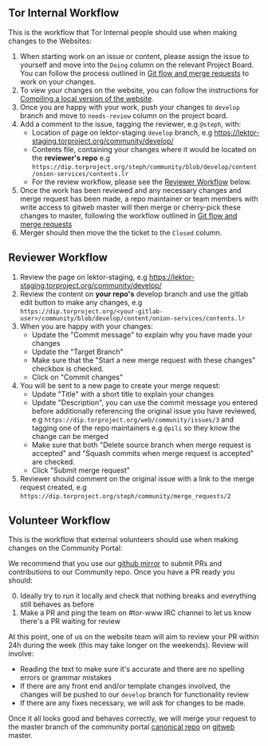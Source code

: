 ## Tor Internal Workflow

This is the workflow that Tor Internal people should use when making changes to the Websites:

1. When starting work on an issue or content, please assign the issue to yourself and move into the `Doing` column on the relevant Project Board.
You can follow the process outlined in [Git flow and merge requests](Git-flow-and-merge-requests#how-to-send-a-merge-request-or-propose-a-change) to work on your changes.
2. To view your changes on the website, you can follow the instructions for [Compiling a local version of the website](Compiling-a-local-version-of-the-website).
3. Once you are happy with your work, push your changes to `develop` branch and move to `needs-review` column on the project board.
4. Add a comment to the issue, tagging the reviewer, e.g `@steph`, with:
    - Location of page on lektor-staging `develop` branch, e.g https://lektor-staging.torproject.org/community/develop/
    - Contents file, containing your changes where it would be located on the **reviewer's repo** e.g `https://dip.torproject.org/steph/community/blob/develop/content/onion-services/contents.lr` 
    - For the review workflow, please see the [Reviewer Workflow](Our-Workflows#reviewer-workflow) below.
5. Once the work has been reviewed and any necessary changes and merge request has been made, a repo maintainer or team members with write access to gitweb master will then merge or cherry-pick these changes to master, following the workflow outlined in [Git flow and merge requests](Git-flow-and-merge-requests#how-to-use-our-git-flow)
6. Merger should then move the the ticket to the `Closed` column.

## Reviewer Workflow

1. Review the page on lektor-staging, e.g https://lektor-staging.torproject.org/community/develop/
2. Review the content on **your repo's** develop branch and use the gitlab edit button to make any changes, e.g `https://dip.torproject.org/<your-gitlab-user>/community/blob/develop/content/onion-services/contents.lr` 
3. When you are happy with your changes:
    - Update the "Commit message" to explain why you have made your changes
    - Update the "Target Branch"
    - Make sure that the "Start a new merge request with these changes" checkbox is checked.
    - Click on "Commit changes"
4. You will be sent to a new page to create your merge request:
    - Update "Title" with a short title to explain your changes
    - Update "Description", you can use the commit message you entered before additionally referencing the original issue you have reviewed, e.g `https://dip.torproject.org/web/community/issues/3` and tagging one of the repo maintainers e.g `@pili` so they know the change can be merged
    - Make sure that both "Delete source branch when merge request is accepted" and "Squash commits when merge request is accepted" are checked.
    - Click "Submit merge request"
5. Reviewer should comment on the original issue with a link to the merge request created, e.g `https://dip.torproject.org/steph/community/merge_requests/2`

## Volunteer Workflow

This is the workflow that external volunteers should use when making changes on the Community Portal:

We recommend that you use our [github mirror](https://github.com/torproject/community) to submit PRs and contributions to our Community repo. Once you have a PR ready you should:

0. Ideally try to run it locally and check that nothing breaks and everything still behaves as before
1. Make a PR and ping the team on #tor-www IRC channel to let us know there's a PR waiting for review

At this point, one of us on the website team will aim to review your PR within 24h during the week (this may take longer on the weekends). Review will involve:

  - Reading the text to make sure it's accurate and there are no spelling errors or grammar mistakes
  - If there are any front end and/or template changes involved, the changes will be pushed to our `develop` branch for functionality review
  - If there are any fixes necessary, we will ask for changes to be made.

Once it all looks good and behaves correctly, we will merge your request to the master branch of the community portal [canonical repo](https://gitweb.torproject.org/project/web/community.git/) on [gitweb](https://gitweb.torproject.org/) master. 